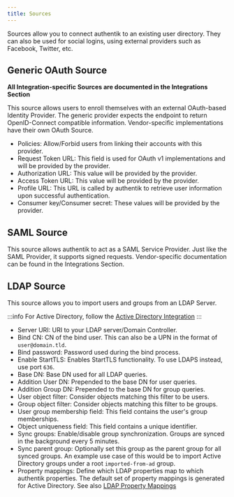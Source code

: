 ```yaml
---
title: Sources
---
```


Sources allow you to connect authentik to an existing user directory. They can also be used for social logins, using external providers such as Facebook, Twitter, etc.

## Generic OAuth Source

**All Integration-specific Sources are documented in the Integrations Section**

This source allows users to enroll themselves with an external OAuth-based Identity Provider. The generic provider expects the endpoint to return OpenID-Connect compatible information. Vendor-specific implementations have their own OAuth Source.

- Policies: Allow/Forbid users from linking their accounts with this provider.
- Request Token URL: This field is used for OAuth v1 implementations and will be provided by the provider.
- Authorization URL: This value will be provided by the provider.
- Access Token URL: This value will be provided by the provider.
- Profile URL: This URL is called by authentik to retrieve user information upon successful authentication.
- Consumer key/Consumer secret: These values will be provided by the provider.

## SAML Source

This source allows authentik to act as a SAML Service Provider. Just like the SAML Provider, it supports signed requests. Vendor-specific documentation can be found in the Integrations Section.

## LDAP Source

This source allows you to import users and groups from an LDAP Server.

:::info
For Active Directory, follow the [Active Directory Integration](https://goauthentik.io/docs/integrations/sources/active-directory/index)
:::

- Server URI: URI to your LDAP server/Domain Controller.
- Bind CN: CN of the bind user. This can also be a UPN in the format of `user@domain.tld`.
- Bind password: Password used during the bind process.
- Enable StartTLS: Enables StartTLS functionality. To use LDAPS instead, use port `636`.
- Base DN: Base DN used for all LDAP queries.
- Addition User DN: Prepended to the base DN for user queries.
- Addition Group DN: Prepended to the base DN for group queries.
- User object filter: Consider objects matching this filter to be users.
- Group object filter: Consider objects matching this filter to be groups.
- User group membership field: This field contains the user's group memberships.
- Object uniqueness field: This field contains a unique identifier.
- Sync groups: Enable/disable group synchronization. Groups are synced in the background every 5 minutes.
- Sync parent group: Optionally set this group as the parent group for all synced groups. An example use case of this would be to import Active Directory groups under a root `imported-from-ad` group.
- Property mappings: Define which LDAP properties map to which authentik properties. The default set of property mappings is generated for Active Directory. See also [LDAP Property Mappings](property-mappings/index.md#ldap-property-mapping)

